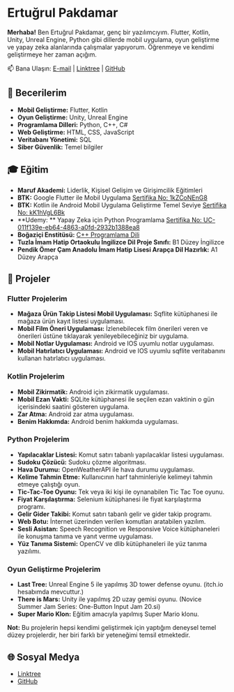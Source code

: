 # Ertuğrul Pakdamar

**Merhaba!** Ben Ertuğrul Pakdamar, genç bir yazılımcıyım. Flutter, Kotlin, Unity, Unreal Engine, Python gibi dillerde mobil uygulama, oyun geliştirme ve yapay zeka alanlarında çalışmalar yapıyorum. Öğrenmeye ve kendimi geliştirmeye her zaman açığım.

📫 Bana Ulaşın: [E-mail](mailto:ertu.pakdamar@gmail.com) | [Linktree](https://linktr.ee/ertugrulpakdamar) | [GitHub](https://github.com/Ertugrul-Pakdamar)

## 🔧 Becerilerim

- **Mobil Geliştirme:** Flutter, Kotlin
- **Oyun Geliştirme:** Unity, Unreal Engine
- **Programlama Dilleri:** Python, C++, C#
- **Web Geliştirme:** HTML, CSS, JavaScript
- **Veritabanı Yönetimi:** SQL
- **Siber Güvenlik:** Temel bilgiler

## 🎓 Eğitim

- **Maruf Akademi:** Liderlik, Kişisel Gelişim ve Girişimcilik Eğitimleri
- **BTK:** Google Flutter ile Mobil Uygulama [Sertifika No: 1kZCoNEnG8](https://www.btkakademi.gov.tr/portal/certificate/validate?certificateId=1kZCoNEnG8)
- **BTK:** Kotlin ile Android Mobil Uygulama Geliştirme Temel Seviye [Sertifika No: kK1hVgL6Bk](https://www.btkakademi.gov.tr/portal/certificate/validate?certificateId=kK1hVgL6Bk)
- **Udemy: ** Yapay Zeka için Python Programlama [Sertifika No: UC-011f139e-eb64-4863-a0fd-2932b1388ea8](ude.my/UC-011f139e-eb64-4863-a0fd-2932b1388ea8)
- **Boğaziçi Enstitüsü:** [C++ Programlama Dili](https://istanbulbogazicienstitu.com/hesap/sertifika-sorgula?sertifika=MjI0OTU5LS0tMTA0MjIxLS0tMmUwMWUxNzQ2Nzg5MWY3YzkzM2RiYWEwMGUxNDU5ZDIzZGIzZmU0Zg==)
- **Tuzla İmam Hatip Ortaokulu İngilizce Dil Proje Sınıfı:** B1 Düzey İngilizce
- **Pendik Ömer Çam Anadolu İmam Hatip Lisesi Arapça Dil Hazırlık:** A1 Düzey Arapça

## 📂 Projeler

### **Flutter Projelerim**
- **Mağaza Ürün Takip Listesi Mobil Uygulaması:** Sqflite kütüphanesi ile mağaza ürün kayıt listesi uygulaması.
- **Mobil Film Öneri Uygulaması:** İzlenebilecek film önerileri veren ve önerileri üstüne tıklayarak yenileyebileceğiniz bir uygulama.
- **Mobil Notlar Uygulaması:** Android ve IOS uyumlu notlar uygulaması.
- **Mobil Hatırlatıcı Uygulaması:** Android ve IOS uyumlu sqflite veritabanını kullanan hatırlatıcı uygulaması.

### **Kotlin Projelerim**
- **Mobil Zikirmatik:** Android için zikirmatik uygulaması.
- **Mobil Ezan Vakti:** SQLite kütüphanesi ile seçilen ezan vaktinin o gün içerisindeki saatini gösteren uygulama.
- **Zar Atma:** Android zar atma uygulaması.
- **Benim Hakkımda:** Android benim hakkımda uygulaması.

### **Python Projelerim**
- **Yapılacaklar Listesi:** Komut satırı tabanlı yapılacaklar listesi uygulaması.
- **Sudoku Çözücü:** Sudoku çözme algoritması.
- **Hava Durumu:** OpenWeatherAPI ile hava durumu uygulaması.
- **Kelime Tahmin Etme:** Kullanıcının harf tahminleriyle kelimeyi tahmin etmeye çalıştığı oyun.
- **Tic-Tac-Toe Oyunu:** Tek veya iki kişi ile oynanabilen Tic Tac Toe oyunu.
- **Fiyat Karşılaştırma:** Selenium kütüphanesi ile fiyat karşılaştırma programı.
- **Gelir Gider Takibi:** Komut satırı tabanlı gelir ve gider takip programı.
- **Web Botu:** İnternet üzerinden verilen komutları aratabilen yazılım.
- **Sesli Asistan:** Speech Recognition ve Responsive Voice kütüphaneleri ile konuşma tanıma ve yanıt verme uygulaması.
- **Yüz Tanıma Sistemi:** OpenCV ve dlib kütüphaneleri ile yüz tanıma yazılımı.

### **Oyun Geliştirme Projelerim**
- **Last Tree:** Unreal Engine 5 ile yapılmış 3D tower defense oyunu. (itch.io hesabımda mevcuttur.)
- **There is Mars:** Unity ile yapılmış 2D uzay gemisi oyunu. (Novice Summer Jam Series: One-Button Input Jam 20.si)
- **Super Mario Klon:** Eğitim amacıyla yapılmış Super Mario klonu.

**Not:** Bu projelerin hepsi kendimi geliştirmek için yaptığım deneysel temel düzey projelerdir, her biri farklı bir yeteneğimi temsil etmektedir.

## 🌐 Sosyal Medya

- [Linktree](https://linktr.ee/ertugrulpakdamar)
- [GitHub](https://github.com/Ertugrul-Pakdamar)
